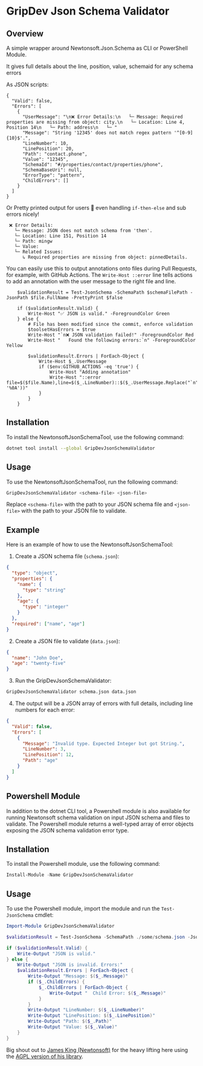 # GripDev Json Schema Validator

## Overview

A simple wrapper around Newtonsoft.Json.Schema as CLI or PowerShell Module.

It gives full details about the line, position, value, schemaid for any schema errors

As JSON scripts:

```
{
  "Valid": false,
  "Errors": [
    {
      "UserMessage": "\n❌ Error Details:\n   └─ Message: Required properties are missing from object: city.\n   └─ Location: Line 4, Position 14\n   └─ Path: address\n   └─ "
      "Message": "String '12345' does not match regex pattern '^[0-9]{10}$'.",
      "LineNumber": 10,
      "LinePosition": 20,
      "Path": "contact.phone",
      "Value": "12345",
      "SchemaId": "#/properties/contact/properties/phone",
      "SchemaBaseUri": null,
      "ErrorType": "pattern",
      "ChildErrors": []
    }
  ]
}
```

Or Pretty printed output for users 👀 even handling `if-then-else` and sub errors nicely!

```
 ❌ Error Details:
   └─ Message: JSON does not match schema from 'then'.
   └─ Location: Line 151, Position 14
   └─ Path: mingw
   └─ Value: 
   └─ Related Issues:
      ↳ Required properties are missing from object: pinnedDetails.
```

You can easily use this to output annotations onto files during Pull Requests, for example, with GitHub Actions. The `Write-Host ::error` line tells actions to add an annotation with the user message to the right file and line.

```pwsh
    $validationResult = Test-JsonSchema -SchemaPath $schemaFilePath -JsonPath $file.FullName -PrettyPrint $false

    if ($validationResult.Valid) {
        Write-Host "✅ JSON is valid." -ForegroundColor Green
    } else {
        # File has been modified since the commit, enforce validation
        $toolsetHasErrors = $true
        Write-Host "`n❌ JSON validation failed!" -ForegroundColor Red
        Write-Host "   Found the following errors:`n" -ForegroundColor Yellow

        $validationResult.Errors | ForEach-Object {
            Write-Host $_.UserMessage
            if ($env:GITHUB_ACTIONS -eq 'true') {
                Write-Host "Adding annotation"
                Write-Host "::error file=$($file.Name),line=$($_.LineNumber)::$($_.UserMessage.Replace("`n", '%0A'))"
            }
        }
    }
```

## Installation

To install the NewtonsoftJsonSchemaTool, use the following command:

```sh
dotnet tool install --global GripDevJsonSchemaValidator
```

## Usage

To use the NewtonsoftJsonSchemaTool, run the following command:

```sh
GripDevJsonSchemaValidator <schema-file> <json-file>
```

Replace `<schema-file>` with the path to your JSON schema file and `<json-file>` with the path to your JSON file to validate.

## Example

Here is an example of how to use the NewtonsoftJsonSchemaTool:

1. Create a JSON schema file (`schema.json`):

```json
{
  "type": "object",
  "properties": {
    "name": {
      "type": "string"
    },
    "age": {
      "type": "integer"
    }
  },
  "required": ["name", "age"]
}
```

2. Create a JSON file to validate (`data.json`):

```json
{
  "name": "John Doe",
  "age": "twenty-five"
}
```

3. Run the GripDevJsonSchemaValidator:

```sh
GripDevJsonSchemaValidator schema.json data.json
```

4. The output will be a JSON array of errors with full details, including line numbers for each error:

```json
{
  "Valid": false,
  "Errors": [
    {
      "Message": "Invalid type. Expected Integer but got String.",
      "LineNumber": 3,
      "LinePosition": 12,
      "Path": "age"
    }
  ]
}
```

## Powershell Module

In addition to the dotnet CLI tool, a Powershell module is also available for running Newtonsoft schema validation on input JSON schema and files to validate. The Powershell module returns a well-typed array of error objects exposing the JSON schema validation error type.

## Installation

To install the Powershell module, use the following command:

```powershell
Install-Module -Name GripDevJsonSchemaValidator
```

## Usage

To use the Powershell module, import the module and run the `Test-JsonSchema` cmdlet:

```powershell
Import-Module GripDevJsonSchemaValidator

$validationResult = Test-JsonSchema -SchemaPath ./some/schema.json -JsonPath ./data.json

if ($validationResult.Valid) {
    Write-Output "JSON is valid."
} else {
    Write-Output "JSON is invalid. Errors:"
    $validationResult.Errors | ForEach-Object {
        Write-Output "Message: $($_.Message)"
        if ($_.ChildErrors) {
            $_.ChildErrors | ForEach-Object {
                Write-Output "  Child Error: $($_.Message)"
            }
        }
        Write-Output "LineNumber: $($_.LineNumber)"
        Write-Output "LinePosition: $($_.LinePosition)"
        Write-Output "Path: $($_.Path)"
        Write-Output "Value: $($_.Value)"
    }
}
```

Big shout out to [James King (Newtonsoft)](https://www.newtonsoft.com/jsonschema) for the heavy lifting here using the [AGPL version of his library](https://www.nuget.org/packages/Newtonsoft.Json.Schema/4.0.1/License).